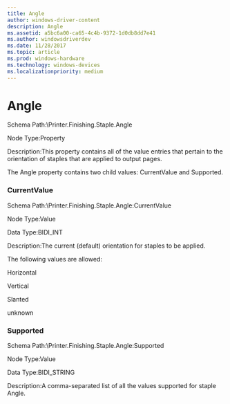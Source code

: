 ```yaml
---
title: Angle
author: windows-driver-content
description: Angle
ms.assetid: a5bc6a00-ca65-4c4b-9372-1d0db8dd7e41
ms.author: windowsdriverdev
ms.date: 11/28/2017
ms.topic: article
ms.prod: windows-hardware
ms.technology: windows-devices
ms.localizationpriority: medium
---
```


# Angle


Schema Path:\\Printer.Finishing.Staple.Angle

Node Type:Property

Description:This property contains all of the value entries that pertain to the orientation of staples that are applied to output pages.

The Angle property contains two child values: CurrentValue and Supported.

### <span id="currentvalue"></span><span id="CURRENTVALUE"></span> CurrentValue

Schema Path:\\Printer.Finishing.Staple.Angle:CurrentValue

Node Type:Value

Data Type:BIDI\_INT

Description:The current (default) orientation for staples to be applied.

The following values are allowed:

Horizontal

Vertical

Slanted

unknown

### <span id="supported"></span><span id="SUPPORTED"></span> Supported

Schema Path:\\Printer.Finishing.Staple.Angle:Supported

Node Type:Value

Data Type:BIDI\_STRING

Description:A comma-separated list of all the values supported for staple Angle.

 

 





